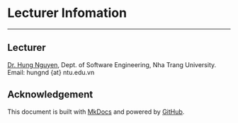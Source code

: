 # Lecturer Infomation

---

## Lecturer
<div>
<a href="nd-hung.github.io">Dr. Hung Nguyen</a>, Dept. of Software Engineering, Nha Trang University.<br>
Email: hungnd {at} ntu.edu.vn 
</div>

## Acknowledgement
<div>
This document is built with <a href="mkdocs.org">MkDocs</a> and powered by <a href="github.com">GitHub</a>. 
</div>


